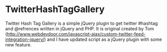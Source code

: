 TwitterHashTagGallery
=====================

Twitter Hash Tag Gallery is a simple jQuery plugin to get twitter #hashtag and @refrences written in jQuery and PHP. It is original created by Tom (http://www.webdevdoor.com/javascript-ajax/custom-twitter-feed-integration-jquery/) and I have updated script as a jQuery plugin with some new feature.
